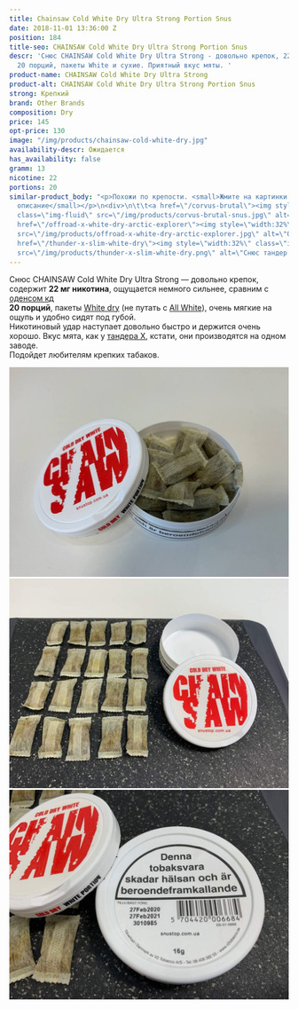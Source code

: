 ```yaml
---
title: Chainsaw Cold White Dry Ultra Strong Portion Snus
date: 2018-11-01 13:36:00 Z
position: 184
title-seo: CHAINSAW Cold White Dry Ultra Strong Portion Snus
descr: 'Снюс CHAINSAW Cold White Dry Ultra Strong - довольно крепок, 22 мг никотина,
  20 порций, пакеты White и сухие. Приятный вкус мяты. '
product-name: CHAINSAW Cold White Dry Ultra Strong
product-alt: CHAINSAW Cold White Dry Ultra Strong Portion Snus
strong: Крепкий
brand: Other Brands
composition: Dry
price: 145
opt-price: 130
image: "/img/products/chainsaw-cold-white-dry.jpg"
availability-descr: Ожидается
has_availability: false
gramm: 13
nicotine: 22
portions: 20
similar-product_body: "<p>Похожи по крепости. <small>Жмите на картинки и читайте полное
  описание</small></p>\n<div>\n\t\t<a href=\"/corvus-brutal\"><img style=\"width:32%\"
  class=\"img-fluid\" src=\"/img/products/corvus-brutal-snus.jpg\" alt=\"Корвус брутал\"></a>\n\t\t<a
  href=\"/offroad-x-white-dry-arctic-explorer\"><img style=\"width:32%\" class=\"img-fluid\"
  src=\"/img/products/offroad-x-white-dry-arctic-explorer.jpg\" alt=\"Оффроад х\"></a>\n<a
  href=\"/thunder-x-slim-white-dry\"><img style=\"width:32%\" class=\"img-fluid\"
  src=\"/img/products/thunder-x-slim-white-dry.png\" alt=\"Снюс тандер х слим\"></a>\n</div>"
---
```


Снюс CHAINSAW Cold White Dry Ultra Strong — довольно крепок, содержит **22 мг никотина**, ощущается немного сильнее, сравним с [оденсом кд](/odens-cold-dry)<br>
**20 порций**, пакеты [White dry](/white-dry-snus) (не путать с [All White](/all-white-snus)), очень мягкие на ощупь и удобно сидят под губой.<br>
Никотиновый удар наступает довольно быстро и держится очень хорошо. Вкус мята, как у [тандера Х](/thunder-x-slim-white-dry), кстати, они производятся на одном заводе.<br>
Подойдет любителям крепких табаков.
<div class="popup-gallery d-flex mb-2">
	<a class="mr-2" href="/img/products/chainsaw-cold-white-dry/chainsaw-open.jpg" title="Снюс Chainsaw в открытом виде"><img class="img-fluid" src="/img/products/chainsaw-cold-white-dry/chainsaw-open.jpg" alt="Chainsaw White Dry Open"></a>
	<a class="mr-2" href="img/products/chainsaw-cold-white-dry/chainsaw-portion.jpg" title="20 порций White Dry"><img class="img-fluid" src="img/products/chainsaw-cold-white-dry/chainsaw-portion.jpg" alt="20 порций Chainsaw"></a>
	<a href="img/products/chainsaw-cold-white-dry/chainsaw-date.jpg" title="Дата изготовления (фото сделано 15 июля 2020)"><img class="img-fluid" src="img/products/chainsaw-cold-white-dry/chainsaw-date.jpg" alt="Дата изготовления снюса"></a>
</div>
